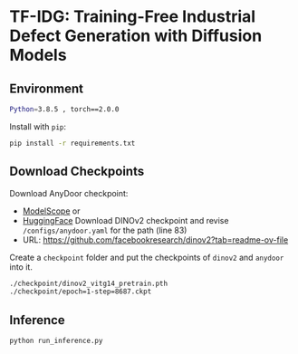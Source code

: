 # TF-IDG: Training-Free Industrial Defect Generation with Diffusion Models
## Environment
```bash
Python=3.8.5 , torch==2.0.0
```
Install with `pip`:
```bash
pip install -r requirements.txt
```
## Download Checkpoints
Download AnyDoor checkpoint: 
* [ModelScope](https://modelscope.cn/models/damo/AnyDoor/files)
or
* [HuggingFace](https://huggingface.co/spaces/xichenhku/AnyDoor/tree/main)
Download DINOv2 checkpoint and revise `/configs/anydoor.yaml` for the path (line 83)
* URL: https://github.com/facebookresearch/dinov2?tab=readme-ov-file

Create a `checkpoint` folder and put the checkpoints of `dinov2` and `anydoor` into it.
```bash
./checkpoint/dinov2_vitg14_pretrain.pth
./checkpoint/epoch=1-step=8687.ckpt
```

## Inference

```bash
python run_inference.py
```
